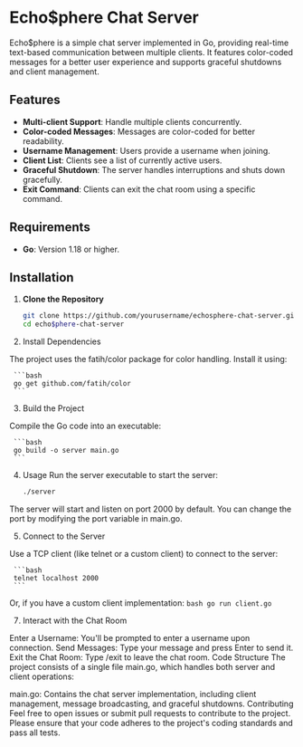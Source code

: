 # Echo$phere Chat Server

Echo$phere is a simple chat server implemented in Go, providing real-time text-based communication between multiple clients. It features color-coded messages for a better user experience and supports graceful shutdowns and client management.

## Features

- **Multi-client Support**: Handle multiple clients concurrently.
- **Color-coded Messages**: Messages are color-coded for better readability.
- **Username Management**: Users provide a username when joining.
- **Client List**: Clients see a list of currently active users.
- **Graceful Shutdown**: The server handles interruptions and shuts down gracefully.
- **Exit Command**: Clients can exit the chat room using a specific command.

## Requirements

- **Go**: Version 1.18 or higher.

## Installation

1. **Clone the Repository**

   ```bash
   git clone https://github.com/yourusername/echosphere-chat-server.git
   cd echo$phere-chat-server
   ```

2. Install Dependencies

The project uses the fatih/color package for color handling. Install it using:

     ```bash
     go get github.com/fatih/color
     ```

3. Build the Project

Compile the Go code into an executable:

     ```bash
     go build -o server main.go
     ```

4. Usage
  Run the server executable to start the server:

     ```bash
     ./server
     ```

  The server will start and listen on port 2000 by default. You can change the port by modifying the port variable in main.go.

5. Connect to the Server

  Use a TCP client (like telnet or a custom client) to connect to the server:

     ```bash
     telnet localhost 2000
     ```

  Or, if you have a custom client implementation:
     ```bash
     go run client.go
     ```

7. Interact with the Chat Room

  Enter a Username: You'll be prompted to enter a username upon connection.
  Send Messages: Type your message and press Enter to send it.
  Exit the Chat Room: Type /exit to leave the chat room.
  Code Structure
  The project consists of a single file main.go, which handles both server and client operations:
  
  main.go: Contains the chat server implementation, including client management, message broadcasting, and graceful shutdowns.
  Contributing
  Feel free to open issues or submit pull requests to contribute to the project. Please ensure that your code adheres to the 
  project's coding standards and pass all tests.
  
